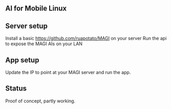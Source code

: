 AI for Mobile Linux
-------------------

Server setup
------------
Install a basic https://github.com/ruapotato/MAGI on your server
Run the api to expose the MAGI AIs on your LAN

App setup
---------
Update the IP to point at your MAGI server and  run the app.

Status
------
Proof of concept, partly working.
